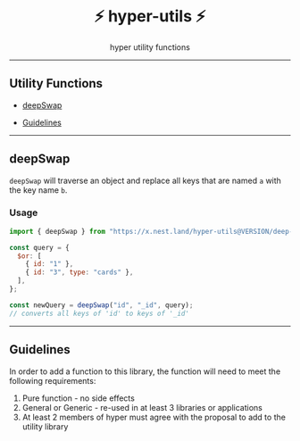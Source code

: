 <h1 align="center">⚡️ hyper-utils ⚡️</h1>
<p align="center">hyper utility functions</p>

---

## Utility Functions

- [deepSwap](#deepswap)

- [Guidelines](#guidelines)

---

## deepSwap

`deepSwap` will traverse an object and replace all keys that are named `a` with
the key name `b`.

### Usage

```js
import { deepSwap } from "https://x.nest.land/hyper-utils@VERSION/deep-swap.js";

const query = {
  $or: [
    { id: "1" },
    { id: "3", type: "cards" },
  ],
};

const newQuery = deepSwap("id", "_id", query);
// converts all keys of 'id' to keys of '_id'
```

---

## Guidelines

In order to add a function to this library, the function will need to meet the
following requirements:

1. Pure function - no side effects
2. General or Generic - re-used in at least 3 libraries or applications
3. At least 2 members of hyper must agree with the proposal to add to the
   utility library
